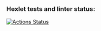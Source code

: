 ### Hexlet tests and linter status:
[![Actions Status](https://github.com/AlinaJvakinaGH/qa-engineer-project-84/actions/workflows/hexlet-check.yml/badge.svg)](https://github.com/AlinaJvakinaGH/qa-engineer-project-84/actions)